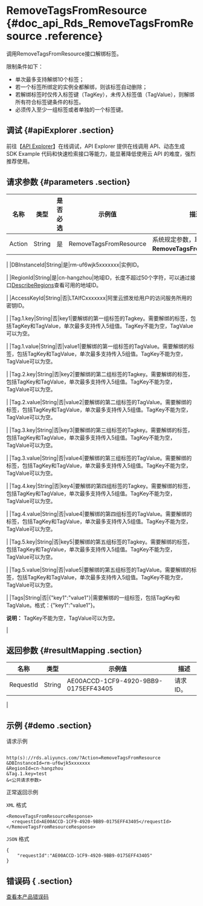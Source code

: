 # RemoveTagsFromResource {#doc_api_Rds_RemoveTagsFromResource .reference}

调用RemoveTagsFromResource接口解绑标签。

限制条件如下：

-   单次最多支持解绑10个标签；
-   若一个标签所绑定的实例全都解绑，则该标签自动删除；
-   若解绑标签时仅传入标签键（TagKey），未传入标签值（TagValue），则解绑所有符合标签键条件的标签。
-   必须传入至少一组标签或者单独的一个标签键。

## 调试 {#apiExplorer .section}

前往【[API Explorer](https://api.aliyun.com/#product=Rds&api=RemoveTagsFromResource)】在线调试，API Explorer 提供在线调用 API、动态生成 SDK Example 代码和快速检索接口等能力，能显著降低使用云 API 的难度，强烈推荐使用。

## 请求参数 {#parameters .section}

|名称|类型|是否必选|示例值|描述|
|--|--|----|---|--|
|Action|String|是|RemoveTagsFromResource|系统规定参数，取值：**RemoveTagsFromResource**。

 |
|DBInstanceId|String|是|rm-uf6wjk5xxxxxxx|实例ID。

 |
|RegionId|String|是|cn-hangzhou|地域ID，长度不超过50个字符，可以通过接口[DescribeRegions](~~26243~~)查看可用的地域ID。

 |
|AccessKeyId|String|否|LTAIfCxxxxxxx|阿里云颁发给用户的访问服务所用的密钥ID。

 |
|Tag.1.key|String|否|key1|要解绑的第一组标签的Tagkey。需要解绑的标签，包括TagKey和TagValue，单次最多支持传入5组值。TagKey不能为空，TagValue可以为空。

 |
|Tag.1.value|String|否|value1|要解绑的第一组标签的TagValue。需要解绑的标签，包括TagKey和TagValue，单次最多支持传入5组值。TagKey不能为空，TagValue可以为空。

 |
|Tag.2.key|String|否|key2|要解绑的第二组标签的Tagkey。需要解绑的标签，包括TagKey和TagValue，单次最多支持传入5组值。TagKey不能为空，TagValue可以为空。

 |
|Tag.2.value|String|否|value2|要解绑的第二组标签的TagValue。需要解绑的标签，包括TagKey和TagValue，单次最多支持传入5组值。TagKey不能为空，TagValue可以为空。

 |
|Tag.3.key|String|否|key3|要解绑的第三组标签的Tagkey。需要解绑的标签，包括TagKey和TagValue，单次最多支持传入5组值。TagKey不能为空，TagValue可以为空。

 |
|Tag.3.value|String|否|value4|要解绑的第三组标签的TagValue。需要解绑的标签，包括TagKey和TagValue，单次最多支持传入5组值。TagKey不能为空，TagValue可以为空。

 |
|Tag.4.key|String|否|key4|要解绑的第四组标签的Tagkey。需要解绑的标签，包括TagKey和TagValue，单次最多支持传入5组值。TagKey不能为空，TagValue可以为空。

 |
|Tag.4.value|String|否|value4|要解绑的第四组标签的TagValue。需要解绑的标签，包括TagKey和TagValue，单次最多支持传入5组值。TagKey不能为空，TagValue可以为空。

 |
|Tag.5.key|String|否|key5|要解绑的第五组标签的Tagkey。需要解绑的标签，包括TagKey和TagValue，单次最多支持传入5组值。TagKey不能为空，TagValue可以为空。

 |
|Tag.5.value|String|否|value5|要解绑的第五组标签的TagValue。需要解绑的标签，包括TagKey和TagValue，单次最多支持传入5组值。TagKey不能为空，TagValue可以为空。

 |
|Tags|String|否|\{"key1":"value1"\}|需要解绑的一组标签，包括TagKey和TagValue。格式：\{"key1":"value1"\}。

 **说明：** TagKey不能为空，TagValue可以为空。

 |

## 返回参数 {#resultMapping .section}

|名称|类型|示例值|描述|
|--|--|---|--|
|RequestId|String|AE00ACCD-1CF9-4920-9BB9-0175EFF43405|请求ID。

 |

## 示例 {#demo .section}

请求示例

``` {#request_demo}

http(s)://rds.aliyuncs.com/?Action=RemoveTagsFromResource
&DBInstanceId=rm-uf6wjk5xxxxxxx
&RegionId=cn-hangzhou
&Tag.1.key=test
&<公共请求参数>

```

正常返回示例

`XML` 格式

``` {#xml_return_success_demo}
<RemoveTagsFromResourceResponse>
  <requestId>AE00ACCD-1CF9-4920-9BB9-0175EFF43405</requestId>
</RemoveTagsFromResourceResponse>

```

`JSON` 格式

``` {#json_return_success_demo}
{
	"requestId":"AE00ACCD-1CF9-4920-9BB9-0175EFF43405"
}
```

## 错误码 { .section}

[查看本产品错误码](https://error-center.aliyun.com/status/product/Rds)

